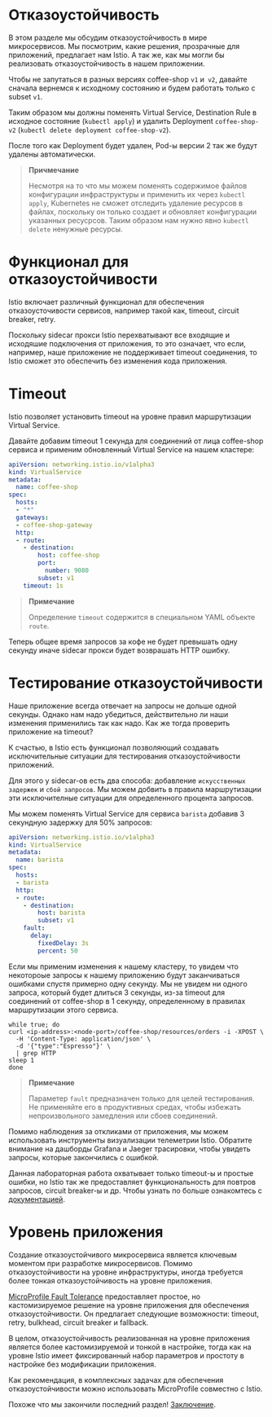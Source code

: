 # Отказоустойчивость

В этом разделе мы обсудим отказоустойчивость в мире микросервисов.
Мы посмотрим, какие решения, прозрачные для приложений, предлагает нам Istio.
А так же, как мы могли бы реализовать отказоустойчивость в нашем приложении.

Чтобы не запутаться в разных версиях coffee-shop `v1` и` v2`, давайте сначала вернемся к исходному состоянию и будем работать только с subset `v1`.  

Таким образом мы должны поменять Virtual Service, Destination Rule в исходное состояние (`kubectl apply`) и удалить Deployment `coffee-shop-v2` (`kubectl delete deployment coffee-shop-v2`). 

После того как Deployment будет удален, Pod-ы версии 2 так же будут удалены автоматически.

> **Причмечание**
>
>Несмотря на то что мы можем поменять содержимое файлов конфигурации инфраструктуры и применить их через `kubectl apply`, Kubernetes не сможет отследить удаление ресурсов в файлах, поскольку он только создает и обновляет конфигурации указанных ресусрсов.
>Таким образом нам нужно явно `kubectl delete` ненужные ресурсы.


# Функционал для отказоустойчивости

Istio включает различный функционал для обеспечения отказоусточивости сервисов, например такой как, timeout, circuit breaker, retry.

Поскольку sidecar прокси Istio перехватывают все входящие и исходяшие подключения от  приложения, то это означает, что если, например, наше приложение не поддерживает timeout соединения, то  Istio сможет это обеспечить без изменения кода приложения.

# Timeout

Istio позволяет установить timeout на уровне правил маршрутизации Virtual Service.

Давайте добавим timeout 1 секунда для соединений от лица coffee-shop сервиса и применим обновленный Virtual Service на нашем кластере:

```yaml
apiVersion: networking.istio.io/v1alpha3
kind: VirtualService
metadata:
  name: coffee-shop
spec:
  hosts:
  - "*"
  gateways:
  - coffee-shop-gateway
  http:
  - route:
    - destination:
        host: coffee-shop
        port:
          number: 9080
        subset: v1
    timeout: 1s
```

>**Примечание**
>
>Определение `timeout` содержится в специальном YAML объекте `route`.

Теперь общее время запросов за кофе не будет превышать одну секунду иначе sidecar прокси будет возврашать HTTP ошибку.


# Тестирование отказоустойчивости

Наше приложение всегда отвечает на запросы не дольше одной секунды. Однако нам надо убедиться, действительно ли наши изменения применились так как надо.
Как же тогда проверить приложение на timeout?

К счастью, в Istio есть функционал позволяющий создавать исключительные ситуации  для тестирования отказоустойчивости приложений.

Для этого у sidecar-ов есть два способа: добавление `искусственных задержек` и `сбой запросов`.
Мы можем добвить в правила маршрутизации эти исключителные ситуации для определенного процента запросов.

Мы можем поменять Virtual Service для сервиса `barista` добавив 3 секундную задержку для 50% запросов:

```yaml
apiVersion: networking.istio.io/v1alpha3
kind: VirtualService
metadata:
  name: barista
spec:
  hosts:
  - barista
  http:
  - route:
    - destination:
        host: barista
        subset: v1
    fault:
      delay:
        fixedDelay: 3s
        percent: 50
```

Если мы применим изменения к нашему кластеру, то увидем что некотороые запросы к нашему приложению будут заканчиваться ошибками спустя примерно одну секунду.
Мы не увидем ни одного запроса, который будет длиться 3 секунды, из-за timeout для соединений от coffee-shop в 1 секунду, определенному в правилах маршрутизации этого сервиса. 

```
while true; do
curl <ip-address>:<node-port>/coffee-shop/resources/orders -i -XPOST \
  -H 'Content-Type: application/json' \
  -d '{"type":"Espresso"}' \
  | grep HTTP
sleep 1
done
```

>**Примечание**
>
>Параметер `fault` предназначен только для целей тестирования. Не применяйте его в продуктивных средах, чтобы избежать непроизвольного замедления или сбоев соединений.

Помимо наблюдения за откликами от приложения, мы можем использовать инструменты  визуализации телеметрии Istio.
Обратите внимание на дашборды Grafana и Jaeger трасировки, чтобы увидеть запросы, которые закончились с ошибкой. 

Данная лабораторная работа охватывает только timeout-ы и простые ошибки, но Istio так же предоставляет функциональность для повтров запросов, circuit breaker-ы и др. 
Чтобы узнать по больше ознакомтесь с [документацией](https://istio.io/docs/tasks/traffic-management/).


# Уровень приложения

Создание отказоустойчивого микросервиса является ключевым моментом при разработке микросервисов.
Помимо отказоустойчивости на уровне инфраструктуры, иногда требуется более тонкая отказоустойчивость на уровне приложения.

[MicroProfile Fault Tolerance](https://github.com/eclipse/microprofile-fault-tolerance/) предоставляет простое, но кастомизируемое решение на уровне приложения для обеспечения отказоустойчивости.
Он предлагает следующие возможности: timeout, retry, bulkhead, circuit breaker и fallback.

В целом, отказоустойчивость реализованная на уровне приложения является более кастомизируемой и тонкой в настройке, тогда как на уровне Istio имеет фиксированный набор параметров и простоту в настройке без модификации приложения.

Как рекомендация, в комплексных задачах для обеспечения отказоустойчивости можно использовать MicroProfile совместно с Istio.

Похоже что мы закончили последний раздел! [Заключение](08-conclusion.md).
